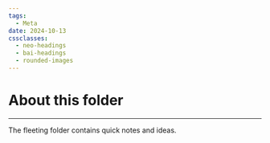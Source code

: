 ```yaml
---
tags:
  - Meta
date: 2024-10-13
cssclasses:
  - neo-headings
  - bai-headings
  - rounded-images
---
```

# About this folder

***
The fleeting folder contains quick notes and ideas.